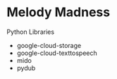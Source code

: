 # Melody Madness

Python Libraries
- google-cloud-storage
- google-cloud-texttospeech
- mido
- pydub
